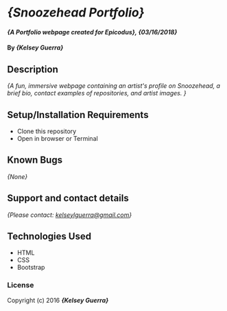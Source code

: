 # _{Snoozehead Portfolio}_

#### _{A Portfolio webpage created for Epicodus}, {03/16/2018}_

#### By _**{Kelsey Guerra}**_

## Description

_{A fun, immersive webpage containing an artist's profile on Snoozehead, a brief bio, contact examples of repositories, and artist images. }_

## Setup/Installation Requirements

* Clone this repository
* Open in browser or Terminal


## Known Bugs

_{None}_

## Support and contact details

_{Please contact: kelseylguerra@gmail.com}_

## Technologies Used

* HTML
* CSS
* Bootstrap

### License


Copyright (c) 2016 **_{Kelsey Guerra}_**
